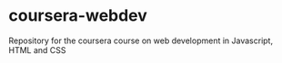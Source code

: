 # coursera-webdev
Repository for the coursera course on web development in Javascript, HTML and CSS
